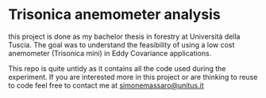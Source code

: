 # Trisonica anemometer analysis
this project is done as my bachelor thesis in forestry at Università della Tuscia.
The goal was to understand the feasibility of using a low cost anemometer (Trisonica mini) in Eddy Covariance applications.

This repo is quite untidy as it contains all the code used during the experiment.
If you are interested more in this project or are thinking to reuse to code feel free to contact me at simonemassaro@unitus.it
